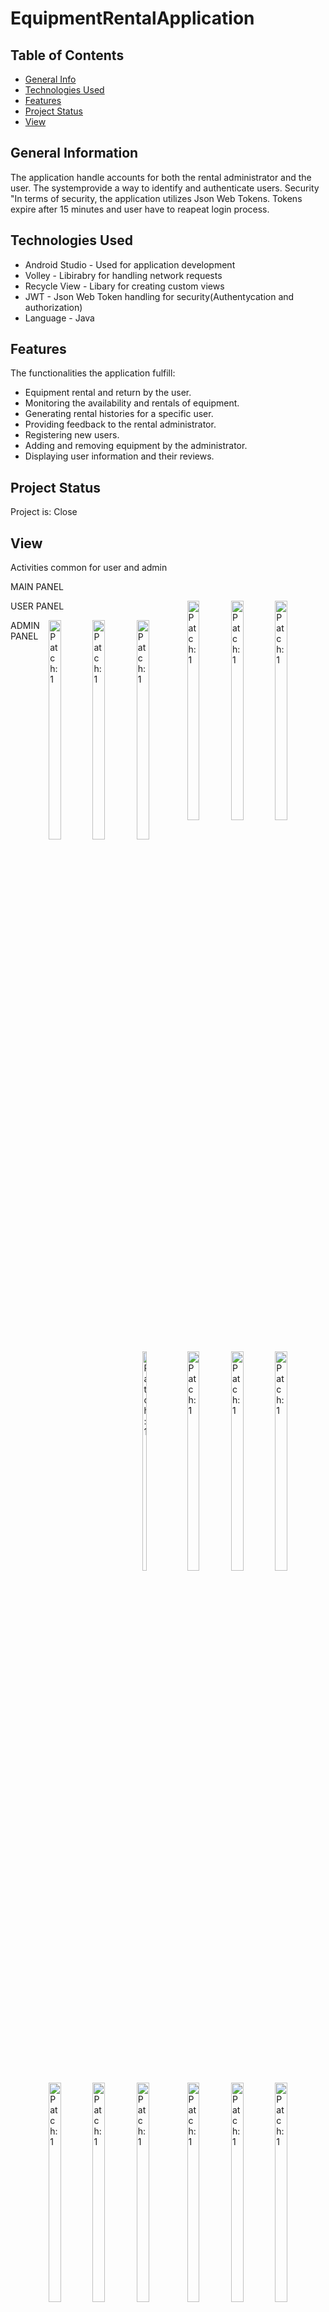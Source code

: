 # EquipmentRentalApplication

## Table of Contents
* [General Info](#general-information)
* [Technologies Used](#technologies-used)
* [Features](#features)
* [Project Status](#project-status)
* [View](#view)


## General Information
The application handle accounts for both the rental administrator and the user.
The systemprovide a way to identify and authenticate users. Security "In terms of security, the application utilizes Json Web Tokens. 
Tokens expire after 15 minutes and user have to reapeat login process.


## Technologies Used
- Android Studio - Used for application development 
- Volley - Libirabry for handling network requests
- Recycle View - Libary for creating custom views
- JWT - Json Web Token handling for security(Authentycation and authorization)
- Language - Java


## Features
The functionalities the application fulfill: 
- Equipment rental and return by the user.
- Monitoring the availability and rentals of equipment.
- Generating rental histories for a specific user.
- Providing feedback to the rental administrator.
- Registering new users.
- Adding and removing equipment by the administrator.
- Displaying user information and their reviews.


## Project Status
Project is: Close

## View
Activities common for user and admin

MAIN PANEL 

<body>
 <div style="float:right">
       <img src="https://github.com/JagodaDawidowska/EquipmentRentalApplication/assets/107955890/6ee9bd25-c1f9-4aa4-8d37-0cfd7e8b31be" width="30%" title="Patch: 1" />
      <img src="https://github.com/JagodaDawidowska/EquipmentRentalApplication/assets/107955890/e5be7424-263e-4c9d-8a56-082ba1d82980)" width="30%" title="Patch: 1" />
     <img src="https://github.com/JagodaDawidowska/EquipmentRentalApplication/assets/107955890/40a583f8-dfbb-4d9d-8ecc-2f6a0e587983)" width="30%" title="Patch: 1" />
</div>
</body>




USER PANEL


<body>
 <div style="float:right">
       <img src="https://github.com/JagodaDawidowska/EquipmentRentalApplication/assets/107955890/fe402b25-3018-4b6c-ba10-b20b9cbd07ce" width="30%" title="Patch: 1" />
      <img src="https://github.com/JagodaDawidowska/EquipmentRentalApplication/assets/107955890/2fe5ffca-084e-4d50-a83a-82a050ec5066" width="30%" title="Patch: 1" />
     <img src="https://github.com/JagodaDawidowska/EquipmentRentalApplication/assets/107955890/3c45c724-e4a3-48a9-b6c6-b75374fef2d5" width="30%" title="Patch: 1" />
</div>
</body>

<body>
 <div style="float:right">
       <img src="https://github.com/JagodaDawidowska/EquipmentRentalApplication/assets/107955890/8c88071b-0a21-4cf5-b46a-b3bfd16f4c65" width="30%" title="Patch: 1" />
      <img src="https://github.com/JagodaDawidowska/EquipmentRentalApplication/assets/107955890/b734d2c6-05d2-431b-908c-bc2efdceeaf3" width="30%" title="Patch: 1" />
     <img src="https://github.com/JagodaDawidowska/EquipmentRentalApplication/assets/107955890/9e437ce6-c2d5-4d60-ad00-21a218300dc3" width="30%" title="Patch: 1" />
</div>
</body>

<body>
 <div style="float:right">
       <img src="https://github.com/JagodaDawidowska/EquipmentRentalApplication/assets/107955890/2562058a-3a89-45b5-ba5c-a15ff9c6b68d" width="30%" title="Patch: 1" />

</div>
</body>


ADMIN PANEL



<body>
 <div style="float:right">
       <img src="https://github.com/JagodaDawidowska/EquipmentRentalApplication/assets/107955890/9eea48e9-f4a4-452d-9d4d-c305219ff331" width="30%" title="Patch: 1" />
      <img src="https://github.com/JagodaDawidowska/EquipmentRentalApplication/assets/107955890/487b99bb-63ed-4d53-b41a-0bb6ef185ac6" width="30%" title="Patch: 1" />
     <img src="https://github.com/JagodaDawidowska/EquipmentRentalApplication/assets/107955890/436753d9-6c01-4f50-8c81-98573cb7c606" width="30%" title="Patch: 1" />
</div>
</body>

<body>
 <div style="float:right">
       <img src="https://github.com/JagodaDawidowska/EquipmentRentalApplication/assets/107955890/fce02388-52d6-49b9-b0e2-204a8a05fa56)" width="30%" title="Patch: 1" />
      <img src="https://github.com/JagodaDawidowska/EquipmentRentalApplication/assets/107955890/f0307b76-2c47-4e1f-bfc6-3068cddc49d1" width="30%" title="Patch: 1" />
     <img src="https://github.com/JagodaDawidowska/EquipmentRentalApplication/assets/107955890/e34a348a-1705-49f9-a194-77cb40c4a241" width="30%" title="Patch: 1" />
</div>
</body>

<body>
 <div style="float:right">
       <img src="https://github.com/JagodaDawidowska/EquipmentRentalApplication/assets/107955890/28d3cff8-ab1b-4567-a908-e0f826434e75" width="30%" title="Patch: 1" />
      <img src="https://github.com/JagodaDawidowska/EquipmentRentalApplication/assets/107955890/093acd79-c78f-4e03-ae03-f66cbc8d2b0c" width="30%" title="Patch: 1" />
</div>
</body>
































